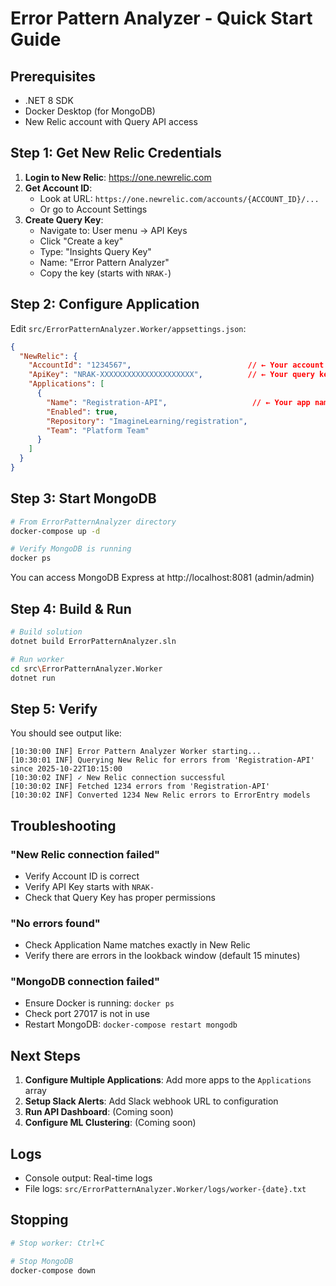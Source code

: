 # Error Pattern Analyzer - Quick Start Guide

## Prerequisites

- .NET 8 SDK
- Docker Desktop (for MongoDB)
- New Relic account with Query API access

## Step 1: Get New Relic Credentials

1. **Login to New Relic**: https://one.newrelic.com
2. **Get Account ID**:
   - Look at URL: `https://one.newrelic.com/accounts/{ACCOUNT_ID}/...`
   - Or go to Account Settings
3. **Create Query Key**:
   - Navigate to: User menu → API Keys
   - Click "Create a key"
   - Type: "Insights Query Key"
   - Name: "Error Pattern Analyzer"
   - Copy the key (starts with `NRAK-`)

## Step 2: Configure Application

Edit `src/ErrorPatternAnalyzer.Worker/appsettings.json`:

```json
{
  "NewRelic": {
    "AccountId": "1234567",                          // ← Your account ID
    "ApiKey": "NRAK-XXXXXXXXXXXXXXXXXXXXX",          // ← Your query key
    "Applications": [
      {
        "Name": "Registration-API",                   // ← Your app name in New Relic
        "Enabled": true,
        "Repository": "ImagineLearning/registration",
        "Team": "Platform Team"
      }
    ]
  }
}
```

## Step 3: Start MongoDB

```bash
# From ErrorPatternAnalyzer directory
docker-compose up -d

# Verify MongoDB is running
docker ps
```

You can access MongoDB Express at http://localhost:8081 (admin/admin)

## Step 4: Build & Run

```bash
# Build solution
dotnet build ErrorPatternAnalyzer.sln

# Run worker
cd src\ErrorPatternAnalyzer.Worker
dotnet run
```

## Step 5: Verify

You should see output like:

```
[10:30:00 INF] Error Pattern Analyzer Worker starting...
[10:30:01 INF] Querying New Relic for errors from 'Registration-API' since 2025-10-22T10:15:00
[10:30:02 INF] ✓ New Relic connection successful
[10:30:02 INF] Fetched 1234 errors from 'Registration-API'
[10:30:02 INF] Converted 1234 New Relic errors to ErrorEntry models
```

## Troubleshooting

### "New Relic connection failed"
- Verify Account ID is correct
- Verify API Key starts with `NRAK-`
- Check that Query Key has proper permissions

### "No errors found"
- Check Application Name matches exactly in New Relic
- Verify there are errors in the lookback window (default 15 minutes)

### "MongoDB connection failed"
- Ensure Docker is running: `docker ps`
- Check port 27017 is not in use
- Restart MongoDB: `docker-compose restart mongodb`

## Next Steps

1. **Configure Multiple Applications**: Add more apps to the `Applications` array
2. **Setup Slack Alerts**: Add Slack webhook URL to configuration
3. **Run API Dashboard**: (Coming soon)
4. **Configure ML Clustering**: (Coming soon)

## Logs

- Console output: Real-time logs
- File logs: `src/ErrorPatternAnalyzer.Worker/logs/worker-{date}.txt`

## Stopping

```bash
# Stop worker: Ctrl+C

# Stop MongoDB
docker-compose down
```
